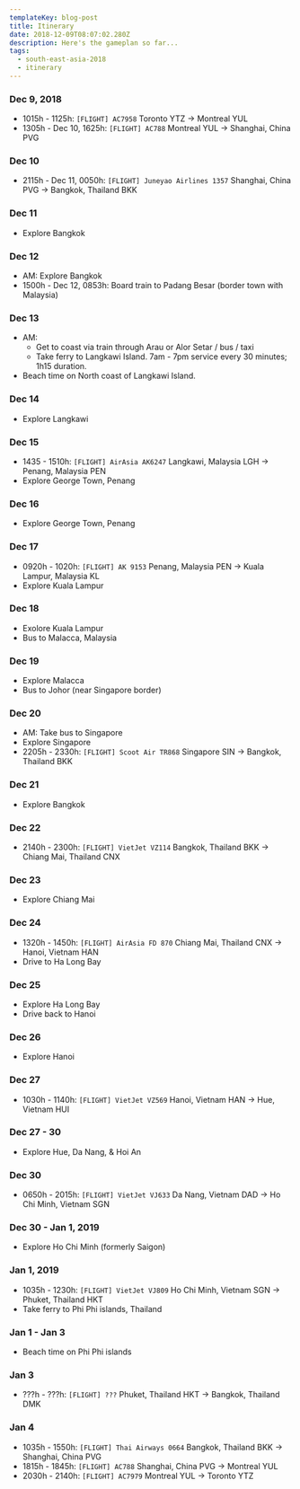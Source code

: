 ```yaml
---
templateKey: blog-post
title: Itinerary
date: 2018-12-09T08:07:02.280Z
description: Here's the gameplan so far...
tags:
  - south-east-asia-2018
  - itinerary
---
```

### Dec 9, 2018

* 1015h - 1125h: `[FLIGHT] AC7958` Toronto YTZ -> Montreal YUL
* 1305h - Dec 10, 1625h: `[FLIGHT] AC788` Montreal YUL -> Shanghai, China PVG

### Dec 10

* 2115h - Dec 11, 0050h: `[FLIGHT] Juneyao Airlines 1357` Shanghai, China PVG -> Bangkok, Thailand BKK

### Dec 11

* Explore Bangkok

### Dec 12

* AM: Explore Bangkok
* 1500h - Dec 12, 0853h: Board train to Padang Besar (border town with Malaysia)

### Dec 13

* AM: 
  * Get to coast via train through Arau or Alor Setar / bus / taxi
  * Take ferry to Langkawi Island. 7am - 7pm service every 30 minutes; 1h15 duration.
* Beach time on North coast of Langkawi Island.

### Dec 14

* Explore Langkawi

### Dec 15

* 1435 - 1510h: `[FLIGHT] AirAsia AK6247` Langkawi, Malaysia LGH -> Penang, Malaysia PEN
* Explore George Town, Penang

### Dec 16

* Explore George Town, Penang

### Dec 17

* 0920h - 1020h: `[FLIGHT] AK 9153` Penang, Malaysia PEN -> Kuala Lampur, Malaysia KL
* Explore Kuala Lampur

### Dec 18

* Exolore Kuala Lampur
* Bus to Malacca, Malaysia

### Dec 19

* Explore Malacca
* Bus to Johor (near Singapore border)

### Dec 20

* AM: Take bus to Singapore
* Explore Singapore
* 2205h - 2330h: `[FLIGHT] Scoot Air TR868` Singapore SIN -> Bangkok, Thailand BKK

### Dec 21

* Explore Bangkok

### Dec 22

* 2140h - 2300h: `[FLIGHT] VietJet VZ114` Bangkok, Thailand BKK -> Chiang Mai, Thailand CNX

### Dec 23

* Explore Chiang Mai

### Dec 24

* 1320h - 1450h: `[FLIGHT] AirAsia FD 870` Chiang Mai, Thailand CNX -> Hanoi, Vietnam HAN
* Drive to Ha Long Bay

### Dec 25

* Explore Ha Long Bay
* Drive back to Hanoi

### Dec 26

* Explore Hanoi

### Dec 27

* 1030h - 1140h: `[FLIGHT] VietJet VZ569` Hanoi, Vietnam HAN -> Hue, Vietnam HUI

### Dec 27 - 30

* Explore Hue, Da Nang, & Hoi An

### Dec 30

* 0650h - 2015h: `[FLIGHT] VietJet VJ633` Da Nang, Vietnam DAD -> Ho Chi Minh, Vietnam SGN

### Dec 30 - Jan 1, 2019

* Explore Ho Chi Minh (formerly Saigon)

### Jan 1, 2019

* 1035h - 1230h: `[FLIGHT] VietJet VJ809` Ho Chi Minh, Vietnam SGN -> Phuket, Thailand HKT
* Take ferry to Phi Phi islands, Thailand

### Jan 1 - Jan 3

* Beach time on Phi Phi islands

### Jan 3

* ???h - ???h: `[FLIGHT] ???` Phuket, Thailand HKT -> Bangkok, Thailand DMK

### Jan 4

* 1035h - 1550h: `[FLIGHT] Thai Airways 0664` Bangkok, Thailand BKK -> Shanghai, China PVG
* 1815h - 1845h: `[FLIGHT] AC788` Shanghai, China PVG -> Montreal YUL
* 2030h - 2140h: `[FLIGHT] AC7979` Montreal YUL -> Toronto YTZ
